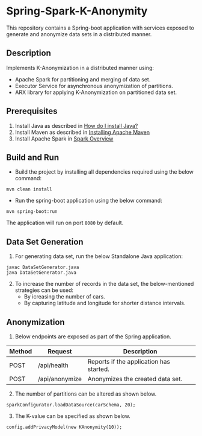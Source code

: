 # Spring-Spark-K-Anonymity
This repository contains a Spring-boot application with services exposed to generate and anonymize data sets in a distributed manner.

## Description
Implements K-Anonymization in a distributed manner using:
- Apache Spark for partitioning and merging of data set.
- Executor Service for asynchronous anonymization of partitions.
- ARX library for applying K-Anonymization on partitioned data set.

## Prerequisites
1. Install Java as described in [How do I install Java?](https://java.com/en/download/help/download_options.html) 
2. Install Maven as described in [Installing Apache Maven](https://maven.apache.org/install.html) 
3. Install Apache Spark in [Spark Overview](https://spark.apache.org/docs/latest/) 

## Build and Run
- Build the project by installing all dependencies required using the below command:
```
mvn clean install
```
- Run the spring-boot application using the below command:
```
mvn spring-boot:run
```
The application will run on port ```8080``` by default.

## Data Set Generation
1. For generating data set, run the below Standalone Java application:
```
javac DataSetGenerator.java
java DataSetGenerator.java
```
2. To increase the number of records in the data set, the below-mentioned strategies can be used:
    - By icreasing the number of cars.
    - By capturing latitude and longitude for shorter distance intervals.

## Anonymization
1. Below endpoints are exposed as part of the Spring application.

| Method | Request | Description |
| --- | --- | --- |
| POST | /api/health | Reports if the application has started. |
| POST | /api/anonymize | Anonymizes the created data set. |

2. The number of partitions can be altered as shown below.
```
sparkConfigurator.loadDataSource(carSchema, 20);
```
3. The K-value can be specified as shown below.
```
config.addPrivacyModel(new KAnonymity(10));
```
